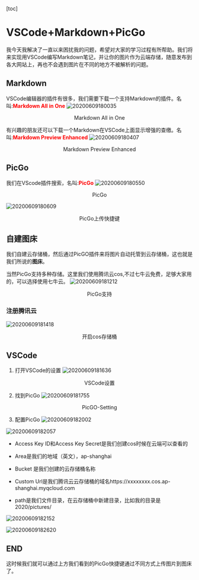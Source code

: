 [toc]
# VSCode+Markdown+PicGo

我今天我解决了一直以来困扰我的问题，希望对大家的学习过程有所帮助。我们将来实现用VSCode编写Markdown笔记，并让你的图片作为云端存储，随意发布到各大网站上，再也不会遇到图片在不同的地方不被解析的问题。

## Markdown

VSCode编辑器的插件有很多，我们需要下载一个支持Markdown的插件。名叫:**<font color=red>Markdown All in One</font>**
![20200609180035](https://hzy-1301560453.cos.ap-shanghai.myqcloud.com/2020/pictures/20200609180035.png)
<center>Markdown All in One</center>

有兴趣的朋友还可以下载一个Markdown在VSCode上面显示增强的查缴。名叫:**<font color=red>Markdown Preview Enhanced</font>**
![20200609180407](https://hzy-1301560453.cos.ap-shanghai.myqcloud.com/2020/pictures/20200609180407.png)
<center>Markdown Preview Enhanced</center>

## PicGo
我们在VScode插件搜索，名叫:**<font color=red>PicGo</font>**
![20200609180550](https://hzy-1301560453.cos.ap-shanghai.myqcloud.com/2020/pictures/20200609180550.png)
<center>PicGo</center>

![20200609180609](https://hzy-1301560453.cos.ap-shanghai.myqcloud.com/2020/pictures/20200609180609.png)
<center>PicGo上传快捷键</center>

## 自建图床
我们自建云存储桶，然后通过PicGO插件来将图片自动托管到云存储桶，这也就是我们所说的**图床**。

当然PicGo支持多种存储。这里我们使用腾讯云cos,不过七牛云免费，足够大家用的，可以选择使用七牛云。 
![20200609181212](https://hzy-1301560453.cos.ap-shanghai.myqcloud.com/2020/pictures/20200609181212.png)
<center>PicGo支持</center>


### 注册腾讯云
![20200609181418](https://hzy-1301560453.cos.ap-shanghai.myqcloud.com/2020/pictures/20200609181418.png)
<center>开启cos存储桶</center>

## VSCode
1. 打开VSCode的设置
![20200609181636](https://hzy-1301560453.cos.ap-shanghai.myqcloud.com/2020/pictures/20200609181636.png)
<center>VSCode设置</center>

2. 找到PicGo
![20200609181755](https://hzy-1301560453.cos.ap-shanghai.myqcloud.com/2020/pictures/20200609181755.png)
<center>PicGO-Setting</center>

3. 配置PicGo
![20200609182002](https://hzy-1301560453.cos.ap-shanghai.myqcloud.com/2020/pictures/20200609182002.png)

![20200609182057](https://hzy-1301560453.cos.ap-shanghai.myqcloud.com/2020/pictures/20200609182057.png)

- Access Key ID和Access Key Secret是我们创建cos时候在云端可以查看的

- Area是我们的地域（英文），ap-shanghai

- Bucket 是我们创建的云存储桶名称

- Custom Url是我们腾讯云云存储桶的域名https://xxxxxxxx.cos.ap-shanghai.myqcloud.com

- path是我们文件目录，在云存储桶中新建目录，比如我的目录是 2020/pictures/

![20200609182152](https://hzy-1301560453.cos.ap-shanghai.myqcloud.com/2020/pictures/20200609182152.png)

![20200609182620](https://hzy-1301560453.cos.ap-shanghai.myqcloud.com/2020/pictures/20200609182620.png)

## END
这时候我们就可以通过上方我们看到的PicGo快捷键通过不同方式上传图片到图床了。